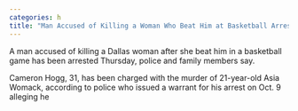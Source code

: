 ```yaml
---
categories: h
title: "Man Accused of Killing a Woman Who Beat Him at Basketball Arrested"
---
```


A man accused of killing a Dallas woman after she beat him in a basketball game has been arrested Thursday, police and family members say.



Cameron Hogg, 31, has been charged with the murder of 21-year-old Asia Womack, according to police who issued a warrant for his arrest on Oct. 9 alleging he 